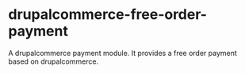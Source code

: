 drupalcommerce-free-order-payment
=================================

A drupalcommerce payment module. It provides a free order payment based on drupalcommerce.
